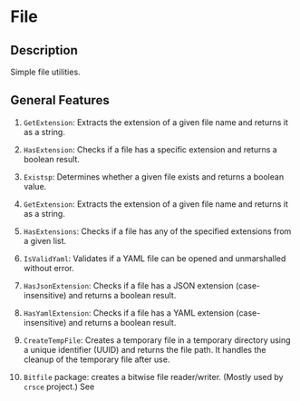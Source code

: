 File
====

## Description
Simple file utilities.


## General Features
1. `GetExtension`: Extracts the extension of a given file name and returns it as a string.

2. `HasExtension`: Checks if a file has a specific extension and returns a boolean result.

3. `Existsp`: Determines whether a given file exists and returns a boolean value.

4. `GetExtension`: Extracts the extension of a given file name and returns it as a string.

5. `HasExtensions`: Checks if a file has any of the specified extensions from a given list.

6. `IsValidYaml`: Validates if a YAML file can be opened and unmarshalled without error.

7. `HasJsonExtension`: Checks if a file has a JSON extension (case-insensitive) and returns a 
    boolean result.

8. `HasYamlExtension`: Checks if a file has a YAML extension (case-insensitive) and returns a boolean result.

9. `CreateTempFile`: Creates a temporary file in a temporary directory using a unique identifier 
   (UUID) and returns the file path. It handles the cleanup of the temporary file after use.

10. `Bitfile` package: creates a bitwise file reader/writer.
    (Mostly used by `crsce` project.)  See 

